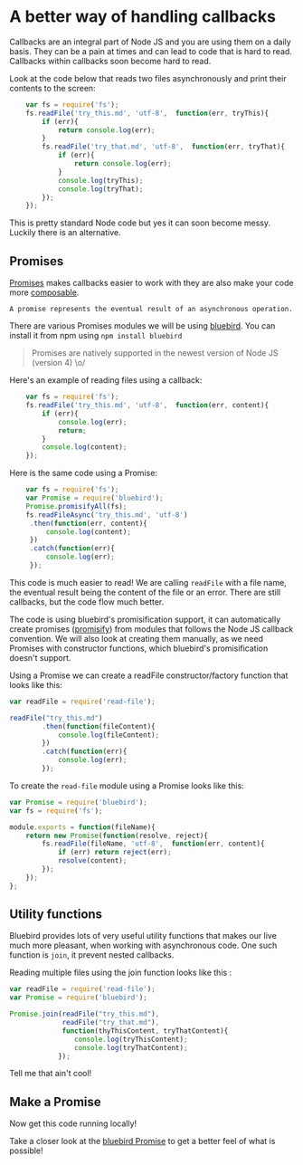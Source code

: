 # A better way of handling callbacks

Callbacks are an integral part of Node JS and you are using them on a daily basis. They can be a pain at times and can lead to code that is hard to read. Callbacks within callbacks soon become hard to read.

Look at the code below that reads two files asynchronously and print their contents to the screen:

```javascript
    var fs = require('fs');
    fs.readFile('try_this.md', 'utf-8',  function(err, tryThis){
        if (err){
            return console.log(err);
        }
        fs.readFile('try_that.md', 'utf-8',  function(err, tryThat){
            if (err){
                return console.log(err);
            }
            console.log(tryThis);
            console.log(tryThat);
        });
    });
```

This is pretty standard Node code but yes it can soon become messy. Luckily there is an alternative.

## Promises

[Promises](https://www.promisejs.org/) makes callbacks easier to work with they are also make your code more [composable](./#).

`A promise represents the eventual result of an asynchronous operation.`

There are various Promises modules we will be using [bluebird](https://github.com/petkaantonov/bluebird). You can install it from npm using `npm install bluebird`

> Promises are natively supported in the newest version of Node JS (version 4) \o/

Here's an example of reading files using a callback:

```javascript
    var fs = require('fs');
    fs.readFile('try_this.md', 'utf-8',  function(err, content){
        if (err){
            console.log(err);
            return;
        }
        console.log(content);
    });
```

Here is the same code using a Promise:

```javascript
    var fs = require('fs');
    var Promise = require('bluebird');
    Promise.promisifyAll(fs);
    fs.readFileAsync('try_this.md', 'utf-8')
     .then(function(err, content){
         console.log(content);
     })
     .catch(function(err){
         console.log(err);
     });
```

This code is much easier to read! We are calling `readFile` with a file name, the eventual result being the content of the file or an error. There are still callbacks, but the code flow much better.

The code is using bluebird's promisification support, it can automatically create promises ([promisify](https://github.com/petkaantonov/bluebird/blob/master/API.md#promisification)) from modules that follows the Node JS callback convention. We will also look at creating them manually, as we need Promises with constructor functions, which bluebird's promisification doesn't support.

Using a Promise we can create a readFile constructor/factory function that looks like this:

```javascript
var readFile = require('read-file');

readFile("try_this.md")
        .then(function(fileContent){
            console.log(fileContent);
        })
        .catch(function(err){
            console.log(err);
        });
```

To create the `read-file` module using a Promise looks like this:

```javascript
var Promise = require('bluebird');
var fs = require('fs');

module.exports = function(fileName){
    return new Promise(function(resolve, reject){
        fs.readFile(fileName, 'utf-8',  function(err, content){
            if (err) return reject(err);
            resolve(content);
        });
    });
};
```

## Utility functions

Bluebird provides lots of very useful utility functions that makes our live much more pleasant, when working with asynchronous code. One such function is  `join`, it prevent nested callbacks.

Reading multiple files using the join function looks like this :

```javascript
var readFile = require('read-file');
var Promise = require('bluebird');

Promise.join(readFile("try_this.md"),
             readFile("try_that.md"),
             function(thyThisContent, tryThatContent){
                console.log(tryThisContent);
                console.log(tryThatContent);
            });
```
Tell me that ain't cool!

## Make a Promise

Now get this code running locally!

Take a closer look at the [bluebird Promise](https://github.com/petkaantonov/bluebird) to get a better feel of what is possible!
